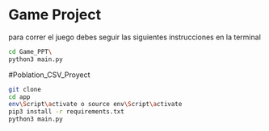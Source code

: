 # Game Project
para correr el juego debes seguir las siguientes instrucciones en la terminal
```sh
cd Game_PPT\
python3 main.py
```

#Poblation_CSV_Proyect
```sh
git clone
cd app
env\Script\activate o source env\Script\activate
pip3 install -r requirements.txt
python3 main.py
```